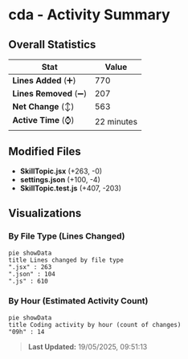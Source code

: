 # cda - Activity Summary 

## Overall Statistics

| Stat                   | Value                                                             |
| ---------------------- | ----------------------------------------------------------------- |
| **Lines Added** (➕)   | 770                                          |
| **Lines Removed** (➖) | 207                                        |
| **Net Change** (↕)    | 563                |
| **Active Time** (⌚)   | 22 minutes |


## Modified Files
- **SkillTopic.jsx** (+263, -0)
- **settings.json** (+100, -4)
- **SkillTopic.test.js** (+407, -203)

## Visualizations

### By File Type (Lines Changed)

```mermaid
pie showData
title Lines changed by file type
".jsx" : 263
".json" : 104
".js" : 610
```

### By Hour (Estimated Activity Count)

```mermaid
pie showData
title Coding activity by hour (count of changes)
"09h" : 14
```


> **Last Updated:** 19/05/2025, 09:51:13